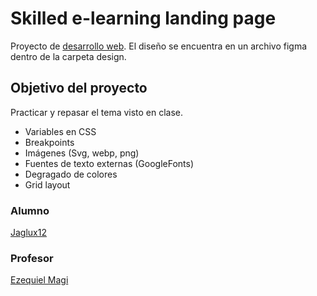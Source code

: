 # Skilled e-learning landing page

Proyecto de [desarrollo web](https://streaming.itcarg.com/capacitaciones/desarrollo-web). El diseño se encuentra en un archivo figma dentro de la carpeta design.

## Objetivo del proyecto

Practicar y repasar el tema visto en clase.

* Variables en CSS
* Breakpoints
* Imágenes (Svg, webp, png)
* Fuentes de texto externas (GoogleFonts)
* Degragado de colores
* Grid layout

### Alumno

[Jaglux12](https://www.github.com/jaglux12)

### Profesor

[Ezequiel Magi](https://github.com/ezequielmagi)
